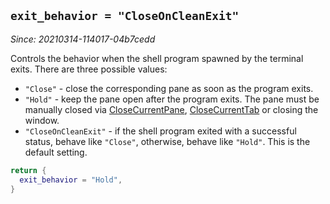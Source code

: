 ## `exit_behavior = "CloseOnCleanExit"`

*Since: 20210314-114017-04b7cedd*

Controls the behavior when the shell program spawned by the terminal exits.
There are three possible values:

* `"Close"` - close the corresponding pane as soon as the program exits.
* `"Hold"` - keep the pane open after the program exits. The pane must be manually closed via [CloseCurrentPane](../keyassignment/CloseCurrentPane.md), [CloseCurrentTab](../keyassignment/CloseCurrentTab.md) or closing the window.
* `"CloseOnCleanExit"` - if the shell program exited with a successful status, behave like `"Close"`, otherwise, behave like `"Hold"`.  This is the default setting.

```lua
return {
  exit_behavior = "Hold",
}
```
